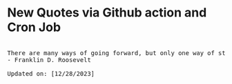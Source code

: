 # New Quotes via Github action and Cron Job

<pre>
<!-- #quote -->
There are many ways of going forward, but only one way of standing still.
- Franklin D. Roosevelt

Updated on: [12/28/2023]
<!-- #quoteEnd -->
</pre>
